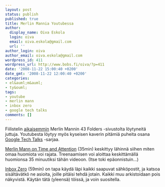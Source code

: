 ```yaml
---
layout: post
status: publish
published: true
title: Merlin Mannia Youtubessa
author:
  display_name: Oiva Eskola
  login: oiva
  email: oiva.eskola@gmail.com
  url: ''
author_login: oiva
author_email: oiva.eskola@gmail.com
wordpress_id: 411
wordpress_url: http://www.bobs.fi/oiva/?p=411
date: '2008-11-22 15:00:40 +0200'
date_gmt: '2008-11-22 12:00:40 +0200'
categories:
- el&auml;m&auml;
- ty&ouml;
tags:
- youtube
- merlin mann
- inbox zero
- google tech talks
comments: []
---
```

<p>Fiilistelin <a href="http://oivaeskola.fi/2008/09/25/asioiden-tekemisesta/">aikaisemmin</a> Merlin Mannin 43 Folders -sivustolta l&ouml;ytyneit&auml; juttuja. Youtubesta l&ouml;ytyy my&ouml;s kyseisen kaverin pit&auml;mi&auml; puheita osana <a title="YT: Google Tech Talks Channel" href="http://www.youtube.com/user/googletechtalks">Google Tech Talks</a> -sarjaa.</p>
<p><a href="http://www.youtube.com/watch?v=uOgHE5nEq04">Merlin Mann on Time and Attention</a> (35min) keskittyy l&auml;hinn&auml; siihen miten omaa huomiota voi rajata. Treenaamisen voi aloittaa keskitt&auml;m&auml;ll&auml; huomionsa 35 minuutiksi t&auml;h&auml;n videoon. (Itse toki ep&auml;onnistuin...)</p>
<p><a href="http://www.youtube.com/watch?v=z9UjeTMb3Yk">Inbox Zero</a> (59min) on tapa k&auml;yd&auml; l&auml;pi kaikki saapuvat s&auml;hk&ouml;postit, ja katsoa sis&auml;lt&auml;v&auml;tk&ouml; ne asioita, joille pit&auml;isi tehd&auml; jotain. Kaikki muu arkistoidaan pois n&auml;kyvist&auml;. K&auml;yt&auml;n t&auml;t&auml; (yleens&auml;) t&ouml;iss&auml;, ja voin suositella.</p>
